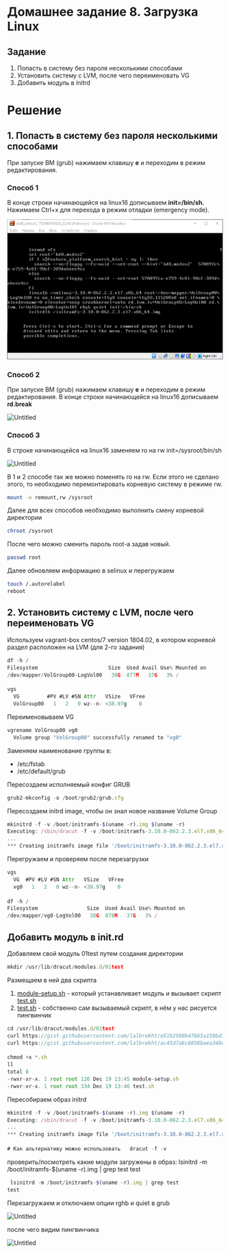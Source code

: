 # Домашнее задание 8. Загрузка Linux

## Задание

1. Попасть в систему без пароля несколькими способами
2. Установить систему с LVM, после чего переименовать VG
3. Добавить модуль в initrd

# Решение

## 1. Попасть в систему без пароля несколькими способами

При запуске ВМ (grub) нажимаем клавишу **e** и переходим в режим редактирования. 

### Способ 1

В конце строки начинающейся на linux16 дописываем **init=/bin/sh.** Нажимаем Ctrl+x для перехода в режим отладки (emergency mode).

![Untitled](img/Untitled.png)

### Способ 2

При запуске ВМ (grub) нажимаем клавишу **e** и переходим в режим редактирования. В конце строки начинающейся на linux16 дописываем **rd.break**

![Untitled](%D0%94%D0%BE%D0%BC%D0%B0%D1%88%D0%BD%D0%B5%D0%B5%20%D0%B7%D0%B0%D0%B4%D0%B0%D0%BD%D0%B8%D0%B5%208%20%D0%97%D0%B0%D0%B3%D1%80%D1%83%D0%B7%D0%BA%D0%B0%20Linux%207b8fab80dad74d938cc707dfa3383e6a/Untitled%201.png)

### Способ 3

В строке начинающейся на linux16 заменяем ro на rw init=/sysroot/bin/sh 

![Untitled](%D0%94%D0%BE%D0%BC%D0%B0%D1%88%D0%BD%D0%B5%D0%B5%20%D0%B7%D0%B0%D0%B4%D0%B0%D0%BD%D0%B8%D0%B5%208%20%D0%97%D0%B0%D0%B3%D1%80%D1%83%D0%B7%D0%BA%D0%B0%20Linux%207b8fab80dad74d938cc707dfa3383e6a/Untitled%202.png)

В 1 и 2 способе так же можно поменять ro на rw. Если этого не сделано этого, то необходимо перемонтировать корневую систему в режиме rw.

```bash
mount -o remount,rw /sysroot
```

Далее для всех способов необходимо выполнить смену корневой директории

```bash
chroot /sysroot
```

После чего можно сменить пароль root-а задав новый.

```bash
passwd root
```

Далее обновляем информацию в selinux и перегружаем

```bash
touch /.autorelabel
reboot
```

## 2. Установить систему с LVM, после чего переименовать VG

Используем vagrant-box centos/7 version 1804.02, в котором корневой раздел расположен на LVM (для 2-го задания)

```jsx
df -h /
Filesystem                       Size  Used Avail Use% Mounted on
/dev/mapper/VolGroup00-LogVol00   38G  877M   37G   3% /

vgs
  VG         #PV #LV #SN Attr   VSize   VFree
  VolGroup00   1   2   0 wz--n- <38.97g    0
```

Переименовываем VG

```jsx
vgrename VolGroup00 vg0
  Volume group "VolGroup00" successfully renamed to "vg0"
```

Заменяем наименование группы в:

- /etc/fstab
- /etc/default/grub

Пересоздаем исполняемый конфиг GRUB

```jsx
grub2-mkconfig -o /boot/grub2/grub.cfg
```

Пересоздаем initrd image, чтобы он знал новое название Volume Group

```jsx
mkinitrd -f -v /boot/initramfs-$(uname -r).img $(uname -r)
Executing: /sbin/dracut -f -v /boot/initramfs-3.10.0-862.2.3.el7.x86_64.img 3.10.0-862.2.3.el7.x86_64
...
*** Creating initramfs image file '/boot/initramfs-3.10.0-862.2.3.el7.x86_64.img' done ***
```

Перегружаем и проверяем после перезагрузки

```jsx
vgs
  VG  #PV #LV #SN Attr   VSize   VFree
  vg0   1   2   0 wz--n- <38.97g    0

df -h /
Filesystem                Size  Used Avail Use% Mounted on
/dev/mapper/vg0-LogVol00   38G  878M   37G   3% /
```

## Добавить модуль в init.rd

Добавляем свой модуль 01test путем создания директории 

 

```jsx
mkdir /usr/lib/dracut/modules.d/01test
```

Размещаем в ней два скрипта

1. [module-setup.sh](https://gist.github.com/lalbrekht/e51b2580b47bb5a150bd1a002f16ae85) - который устанавливает модуль и вызывает скрипт [test.sh](http://test.sh/)
2. [test.sh](https://gist.github.com/lalbrekht/ac45d7a6c6856baea348e64fac43faf0) - собственно сам вызываемый скрипт, в нём у нас рисуется пингвинчик

```jsx
cd /usr/lib/dracut/modules.d/01test
curl https://gist.githubusercontent.com/lalbrekht/e51b2580b47bb5a150bd1a002f16ae85/raw/80060b7b300e193c187bbcda4d8fdf0e1c066af9/gistfile1.txt -s -o module-setup.sh
curl https://gist.githubusercontent.com/lalbrekht/ac45d7a6c6856baea348e64fac43faf0/raw/69598efd5c603df310097b52019dc979e2cb342d/gistfile1.txt -s -o test.sh

chmod +x *.sh
ll
total 8
-rwxr-xr-x. 1 root root 126 Dec 19 13:45 module-setup.sh
-rwxr-xr-x. 1 root root 334 Dec 19 13:46 test.sh
```

Пересобираем образ initrd

```jsx
mkinitrd -f -v /boot/initramfs-$(uname -r).img $(uname -r)
Executing: /sbin/dracut -f -v /boot/initramfs-3.10.0-862.2.3.el7.x86_64.img 3.10.0-862.2.3.el7.x86_64
...
*** Creating initramfs image file '/boot/initramfs-3.10.0-862.2.3.el7.x86_64.img' done ***

# Как альтернативу можно использовать   dracut -f -v
```

проверить/посмотреть какие модули загружены в образ:
 lsinitrd -m /boot/initramfs-$(uname -r).img | grep test
test

```jsx
 lsinitrd -m /boot/initramfs-$(uname -r).img | grep test
test
```

Перезагружаем и отключаем опции rghb и quiet в grub

![Untitled](%D0%94%D0%BE%D0%BC%D0%B0%D1%88%D0%BD%D0%B5%D0%B5%20%D0%B7%D0%B0%D0%B4%D0%B0%D0%BD%D0%B8%D0%B5%208%20%D0%97%D0%B0%D0%B3%D1%80%D1%83%D0%B7%D0%BA%D0%B0%20Linux%207b8fab80dad74d938cc707dfa3383e6a/Untitled%203.png)

после чего видим пингвинчика

![Untitled](%D0%94%D0%BE%D0%BC%D0%B0%D1%88%D0%BD%D0%B5%D0%B5%20%D0%B7%D0%B0%D0%B4%D0%B0%D0%BD%D0%B8%D0%B5%208%20%D0%97%D0%B0%D0%B3%D1%80%D1%83%D0%B7%D0%BA%D0%B0%20Linux%207b8fab80dad74d938cc707dfa3383e6a/Untitled%204.png)